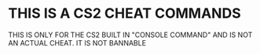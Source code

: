 # THIS IS A CS2 CHEAT COMMANDS
THIS IS ONLY FOR THE CS2 BUILT IN "CONSOLE COMMAND" AND IS NOT AN ACTUAL CHEAT. IT IS NOT BANNABLE
